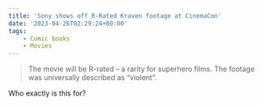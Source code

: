```yaml
---
title: 'Sony shows off R-Rated Kraven footage at CinemaCon'
date: '2023-04-26T02:29:24+00:00'
tags:
    - Comic books
    - Movies
---
```


> The movie will be R-rated – a rarity for superhero films. The footage was universally described as “violent”.

Who exactly is this for?